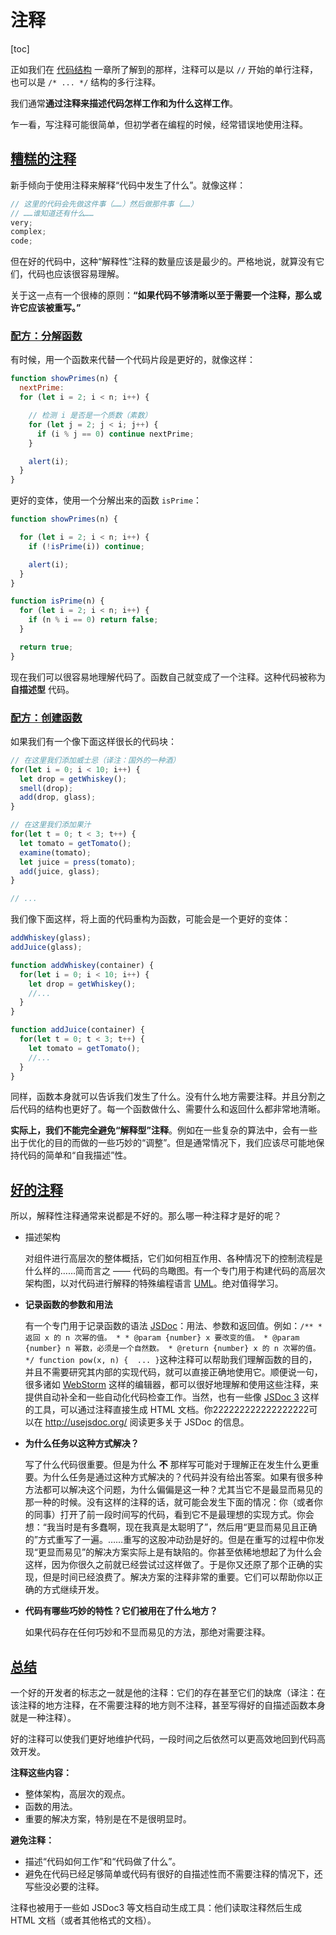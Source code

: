 # 注释

[toc]

正如我们在 [代码结构](https://zh.javascript.info/structure) 一章所了解到的那样，注释可以是以 `//` 开始的单行注释，也可以是 `/* ... */` 结构的多行注释。

我们通常**通过注释来描述代码怎样工作和为什么这样工作**。

乍一看，写注释可能很简单，但初学者在编程的时候，经常错误地使用注释。

## [糟糕的注释](https://zh.javascript.info/comments#zao-gao-de-zhu-shi)

新手倾向于使用注释来解释“代码中发生了什么”。就像这样：

```javascript
// 这里的代码会先做这件事（……）然后做那件事（……）
// ……谁知道还有什么……
very;
complex;
code;
```

但在好的代码中，这种“解释性”注释的数量应该是最少的。严格地说，就算没有它们，代码也应该很容易理解。

关于这一点有一个很棒的原则：**“如果代码不够清晰以至于需要一个注释，那么或许它应该被重写。”**

### [配方：分解函数](https://zh.javascript.info/comments#pei-fang-fen-jie-han-shu)

有时候，用一个函数来代替一个代码片段是更好的，就像这样：

```javascript
function showPrimes(n) {
  nextPrime:
  for (let i = 2; i < n; i++) {

    // 检测 i 是否是一个质数（素数）
    for (let j = 2; j < i; j++) {
      if (i % j == 0) continue nextPrime;
    }

    alert(i);
  }
}
```

更好的变体，使用一个分解出来的函数 `isPrime`：

```javascript
function showPrimes(n) {

  for (let i = 2; i < n; i++) {
    if (!isPrime(i)) continue;

    alert(i);
  }
}

function isPrime(n) {
  for (let i = 2; i < n; i++) {
    if (n % i == 0) return false;
  }

  return true;
}
```

现在我们可以很容易地理解代码了。函数自己就变成了一个注释。这种代码被称为 **自描述型** 代码。

### [配方：创建函数](https://zh.javascript.info/comments#pei-fang-chuang-jian-han-shu)

如果我们有一个像下面这样很长的代码块：

```javascript
// 在这里我们添加威士忌（译注：国外的一种酒）
for(let i = 0; i < 10; i++) {
  let drop = getWhiskey();
  smell(drop);
  add(drop, glass);
}

// 在这里我们添加果汁
for(let t = 0; t < 3; t++) {
  let tomato = getTomato();
  examine(tomato);
  let juice = press(tomato);
  add(juice, glass);
}

// ...
```

我们像下面这样，将上面的代码重构为函数，可能会是一个更好的变体：

```javascript
addWhiskey(glass);
addJuice(glass);

function addWhiskey(container) {
  for(let i = 0; i < 10; i++) {
    let drop = getWhiskey();
    //...
  }
}

function addJuice(container) {
  for(let t = 0; t < 3; t++) {
    let tomato = getTomato();
    //...
  }
}
```

同样，函数本身就可以告诉我们发生了什么。没有什么地方需要注释。并且分割之后代码的结构也更好了。每一个函数做什么、需要什么和返回什么都非常地清晰。

**实际上，我们不能完全避免“解释型”注释**。例如在一些复杂的算法中，会有一些出于优化的目的而做的一些巧妙的“调整”。但是通常情况下，我们应该尽可能地保持代码的简单和“自我描述”性。

## [好的注释](https://zh.javascript.info/comments#hao-de-zhu-shi)

所以，解释性注释通常来说都是不好的。那么哪一种注释才是好的呢？

- 描述架构

  对组件进行高层次的整体概括，它们如何相互作用、各种情况下的控制流程是什么样的……简而言之 —— 代码的鸟瞰图。有一个专门用于构建代码的高层次架构图，以对代码进行解释的特殊编程语言 [UML](http://wikipedia.org/wiki/Unified_Modeling_Language)。绝对值得学习。

- **记录函数的参数和用法**

  有一个专门用于记录函数的语法 [JSDoc](http://en.wikipedia.org/wiki/JSDoc)：用法、参数和返回值。例如：`/** * 返回 x 的 n 次幂的值。 * * @param {number} x 要改变的值。 * @param {number} n 幂数，必须是一个自然数。 * @return {number} x 的 n 次幂的值。 */ function pow(x, n) {  ... }`这种注释可以帮助我们理解函数的目的，并且不需要研究其内部的实现代码，就可以直接正确地使用它。顺便说一句，很多诸如 [WebStorm](https://www.jetbrains.com/webstorm/) 这样的编辑器，都可以很好地理解和使用这些注释，来提供自动补全和一些自动化代码检查工作。当然，也有一些像 [JSDoc 3](https://github.com/jsdoc3/jsdoc) 这样的工具，可以通过注释直接生成 HTML 文档。你222222222222222222可以在 http://usejsdoc.org/ 阅读更多关于 JSDoc 的信息。

- **为什么任务以这种方式解决？**

  写了什么代码很重要。但是为什么 **不** 那样写可能对于理解正在发生什么更重要。为什么任务是通过这种方式解决的？代码并没有给出答案。如果有很多种方法都可以解决这个问题，为什么偏偏是这一种？尤其当它不是最显而易见的那一种的时候。没有这样的注释的话，就可能会发生下面的情况：你（或者你的同事）打开了前一段时间写的代码，看到它不是最理想的实现方式。你会想：“我当时是有多蠢啊，现在我真是太聪明了”，然后用“更显而易见且正确的”方式重写了一遍。……重写的这股冲动劲是好的。但是在重写的过程中你发现“更显而易见”的解决方案实际上是有缺陷的。你甚至依稀地想起了为什么会这样，因为你很久之前就已经尝试过这样做了。于是你又还原了那个正确的实现，但是时间已经浪费了。解决方案的注释非常的重要。它们可以帮助你以正确的方式继续开发。

- **代码有哪些巧妙的特性？它们被用在了什么地方？**

  如果代码存在任何巧妙和不显而易见的方法，那绝对需要注释。

## [总结](https://zh.javascript.info/comments#zong-jie)

一个好的开发者的标志之一就是他的注释：它们的存在甚至它们的缺席（译注：在该注释的地方注释，在不需要注释的地方则不注释，甚至写得好的自描述函数本身就是一种注释）。

好的注释可以使我们更好地维护代码，一段时间之后依然可以更高效地回到代码高效开发。

**注释这些内容：**

- 整体架构，高层次的观点。
- 函数的用法。
- 重要的解决方案，特别是在不是很明显时。

**避免注释：**

- 描述“代码如何工作”和“代码做了什么”。
- 避免在代码已经足够简单或代码有很好的自描述性而不需要注释的情况下，还写些没必要的注释。

注释也被用于一些如 JSDoc3 等文档自动生成工具：他们读取注释然后生成 HTML 文档（或者其他格式的文档）。